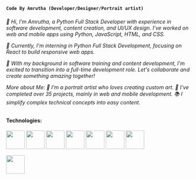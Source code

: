 **`Code By Amrutha (Developer/Designer/Portrait artist)`**

<h6> 👋 Hi, I'm Amrutha, a Python Full Stack Developer with experience in software development, content creation, and UI/UX design. I've worked on web and mobile apps using Python, JavaScript, HTML, and CSS.    

🌱 Currently, I'm interning in Python Full Stack Development, focusing on React to build responsive web apps.

🤝 With my background in software training and content development, I'm excited to transition into a full-time development role. Let's collaborate and create something amazing together!

 More about Me:
🎨 I’m a portrait artist who loves creating custom art.
🚀 I’ve completed over 35 projects, mainly in web and mobile development.
📚 I simplify complex technical concepts into easy content. 
</h6>

 <h4>Technologies:</h4>
<p>
 

 <img src="https://cdn.jsdelivr.net/gh/devicons/devicon@latest/icons/html5/html5-original-wordmark.svg" width=50 height=50 />

<img src="https://cdn.jsdelivr.net/gh/devicons/devicon@latest/icons/bootstrap/bootstrap-original.svg" width=50 height=50  />

<img src="https://cdn.jsdelivr.net/gh/devicons/devicon@latest/icons/css3/css3-original.svg"  width=50 height=50 />

<img src="https://cdn.jsdelivr.net/gh/devicons/devicon@latest/icons/javascript/javascript-original.svg" width=50 height=50  />

<img src="https://cdn.jsdelivr.net/gh/devicons/devicon@latest/icons/django/django-plain.svg" width=50 height=50  />

<img src="https://cdn.jsdelivr.net/gh/devicons/devicon@latest/icons/python/python-original.svg"  width=50 height=50 />

<img src="https://cdn.jsdelivr.net/gh/devicons/devicon@latest/icons/flask/flask-original.svg" width=50 height=50  />

<img src="https://cdn.jsdelivr.net/gh/devicons/devicon@latest/icons/react/react-original-wordmark.svg"  width=50 height=50 /></p>

                    


